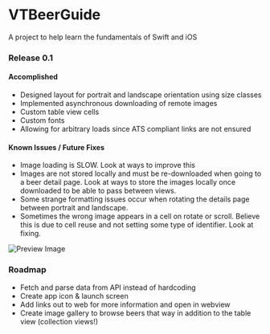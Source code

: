 # VTBeerGuide
A project to help learn the fundamentals of Swift and iOS

### Release 0.1

#### Accomplished
* Designed layout for portrait and landscape orientation using size classes
* Implemented asynchronous downloading of remote images
* Custom table view cells 
* Custom fonts
* Allowing for arbitrary loads since ATS compliant links are not ensured

#### Known Issues / Future Fixes
* Image loading is SLOW. Look at ways to improve this
* Images are not stored locally and must be re-downloaded when going to a beer detail page. Look at ways to store the images locally once downloaded to be able to pass between views.
* Some strange formatting issues occur when rotating the details page between portrait and landscape. 
* Sometimes the wrong image appears in a cell on rotate or scroll. Believe this is due to cell reuse and not setting some type of identifier. Look at fixing. 

![Preview Image](https://dl.dropboxusercontent.com/u/13023674/preview.png "Preview Image")


### Roadmap
* Fetch and parse data from API instead of hardcoding
* Create app icon & launch screen
* Add links out to web for more information and open in webview
* Create image gallery to browse beers that way in addition to the table view (collection views!)
